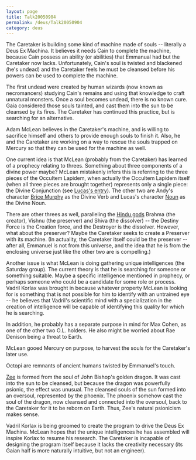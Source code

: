 ```yaml
---
layout: page
title: Talk20050904
permalink: /deus/Talk20050904
category: deus
---
```

The Caretaker is building some kind of machine made of souls -- literally a Deus Ex Machina. It believes it needs Cain to complete the machine, because Cain possess an ability (or abilities) that Emmanual had but the Caretaker now lacks. Unfortunately, Cain's soul is twisted and blackened (he's undead) and the Caretaker feels he must be cleansed before his powers can be used to complete the machine.

The first undead were created by human wizards (now known as necromancers) studying Cain's remains and using that knowledge to craft unnatural monsters. Once a soul becomes undead, there is no known cure. Gaia considered those souls tainted, and cast them into the sun to be cleansed by its fires. The Caretaker has continued this practice, but is searching for an alternative.

Adam McLean believes in the Caretaker's machine, and is willing to sacrifice himself and others to provide enough souls to finish it. Also, he and the Caretaker are working on a way to rescue the souls trapped on Mercury so that they can be used for the machine as well.

One current idea is that McLean (probably from the Caretaker) has learned of a prophecy relating to threes. Something about three components of a divine power maybe? McLean mistakenly infers this is referring to the three pieces of the Occultem Lapidem, when actually the Occultem Lapidem itself (when all three pieces are brought together) represents only a single piece: the Divine Conjunction (see [Lucas's entry](CharPrivateLucas)). The other two are Andy's character [Brice Murphy](CharPrivateAndy) as the Divine Verb and Lucas's character [Noun](CharPrivateLucas) as the Divine Noun.

There are other threes as well, paralleling the [Hindu gods](http://web.missouri.edu/~omshanti/gods.html) Brahma (the creator), Vishnu (the preserver) and Shiva (the dissolver) -- the Destiny Force is the Creation force, and the Destroyer is the dissolver. However, what about the preserver? Maybe the Caretaker seeks to create a Preserver with its machine. (In actuality, the Caretaker itself could be the preserver -- after all, Emmanuel is not from this universe, and the idea that he is from the enclosing universe just like the other two are is compelling.)

Another issue is what McLean is doing gathering unique intelligences (the Saturday group). The current theory is that he is searching for someone or something suitable. Maybe a specific intelligence mentioned in prophecy, or perhaps someone who could be a candidate for some role or process. Vadril Korlax was brought in because whatever property McLean is looking for is something that is not possible for him to identify with an untrained eye -- he believes that Vadril's scientific mind with a specialization in the creation of intelligence will be capable of identifying this quality for which he is searching.

In addition, he probably has a separate purpose in mind for Max Cohen, as one of the other two O.L. holders. He also might be worried about Rae Denison being a threat to Earth.

McLean gooed Mercury on purpose, to harvest the souls for the Caretaker's later use.

Octopi are remnants of ancient humans twisted by Emmanuel's touch.

[Zee](CharPrivateJames) is formed from the soul of John Bishop's golden dragon. It was cast into the sun to be cleansed, but because the dragon was powerfully psionic, the effect was unusual. The cleansed souls of the sun formed into an oversoul, represented by the phoenix. The phoenix somehow cast the soul of the dragon, now cleansed and connected into the oversoul, back to the Caretaker for it to be reborn on Earth. Thus, Zee's natural psionicism makes sense.

Vadril Korlax is being groomed to create the program to drive the Deus Ex Machina. McLean hopes that the unique intelligences he has assembled will inspire Korlax to resume his research. The Caretaker is incapable of designing the program itself because it lacks the creativity necessary (its Gaian half is more naturally intuitive, but not an engineer).
